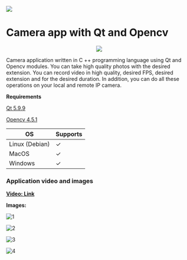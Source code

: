 ![](https://img.shields.io/badge/C%2B%2B-00599C?style=for-the-badge&logo=c%2B%2B&logoColor=white)

# Camera app with Qt and Opencv

<p align="center">
  <img src="https://ahmetfurkandemir.s3.amazonaws.com/camera.png" />
</p>

Camera application written in C ++ programming language using Qt and Opencv modules. You can take high quality photos with the desired extension. You can record video in high quality, desired FPS, desired extension and for the desired duration. In addition, you can do all these operations on your local and remote IP camera.

**Requirements**

[Qt 5.9.9](https://www.qt.io/download-open-source)

[Opencv 4.5.1](https://opencv.org/releases/)

|        OS      |   Supports  |
| ---------------| ----------- |
| Linux (Debian) |      ✓      |
| MacOS          |      ✓      |
| Windows        |      ✓      |


### **Application video and images**

[**Video: Link**](
https://user-images.githubusercontent.com/54184905/110203074-11d33c00-7e7d-11eb-8c66-6cd8e807e38f.mp4)

**Images:**

![1](https://user-images.githubusercontent.com/54184905/110202620-00893000-7e7b-11eb-9bda-a2cce5bb0f2e.png)

![2](https://user-images.githubusercontent.com/54184905/110202614-fd8e3f80-7e7a-11eb-96cf-832884371297.png)

![3](https://user-images.githubusercontent.com/54184905/110202616-febf6c80-7e7a-11eb-8dae-c26abf016f10.png)

![4](https://user-images.githubusercontent.com/54184905/110202618-fff09980-7e7a-11eb-8450-055e0b0eddf5.png)
